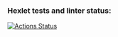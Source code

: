 ### Hexlet tests and linter status:
[![Actions Status](https://github.com/AlexSerdyuk83/frontend-project-lvl3/workflows/hexlet-check/badge.svg)](https://github.com/AlexSerdyuk83/frontend-project-lvl3/actions)